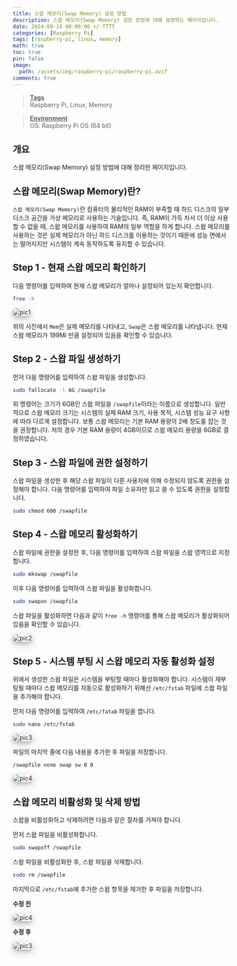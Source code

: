 ```yaml
---
title: 스왑 메모리(Swap Memory) 설정 방법
description: 스왑 메모리(Swap Memory) 설정 방법에 대해 설명하는 페이지입니다.
date: 2024-09-14 00:00:00 +/-TTTT
categories: [Raspberry Pi]
tags: [raspberry-pi, linux, memory]
math: true
toc: true
pin: false
image:
  path: /assets/img/raspberry-pi/raspberry-pi.avif
comments: true
---
```


<blockquote class="prompt-info"><p><strong><u>Tags</u></strong> <br />
Raspberry Pi, Linux, Memory</p></blockquote>

<blockquote class="prompt-info"><p><strong><u>Environment</u></strong> <br />
OS: Raspberry Pi OS (64 bit) </p></blockquote>

## 개요

스왑 메모리(Swap Memory) 설정 방법에 대해 정리한 페이지입니다.

## 스왑 메모리(Swap Memory)란?

`스왑 메모리(Swap Memory)`란 컴퓨터의 물리적인 RAM이 부족할 때 하드 디스크의 일부 디스크 공간을 가상 메모리로 사용하는 기술입니다. 즉, RAM이 가득 차서 더 이상 사용할 수 없을 때, 스왑 메모리를 사용하여 RAM의 일부 역할을 하게 합니다. 스왑 메모리를 사용하는 것은 실제 메모리가 아닌 하드 디스크를 이용하는 것이기 때문에 성능 면에서는 떨어지지만 시스템이 계속 동작하도록 유지할 수 있습니다.

## Step 1 - 현재 스왑 메모리 확인하기

다음 명령어를 입력하여 현재 스왑 메모리가 얼마나 설정되어 있는지 확인합니다.

```bash
free -h
```

<img src="/assets/img/raspberry-pi/swap-memory/pic1.avif" alt="pic1" style="box-shadow: 0 4px 8px 0 rgba(0, 0, 0, 0.2), 0 6px 20px 0 rgba(0, 0, 0, 0.19); border-radius: 0.5rem"/>

위의 사진에서 `Mem`은 실제 메모리를 나타내고, `Swap`은 스왑 메모리를 나타냅니다. 현재 스왑 메모리가 199Mi 만큼 설정되어 있음을 확인할 수 있습니다.

## Step 2 - 스왑 파일 생성하기

먼저 다음 명령어를 입력하여 스왑 파일을 생성합니다.

```bash
sudo fallocate -l 6G /swapfile
```

위 명령어는 크기가 6GB인 스왑 파일을 `/swapfile`이라는 이름으로 생성합니다. 일반적으로 스왑 메모리 크기는 시스템의 실제 RAM 크기, 사용 목적, 시스템 성능 요구 사항에 따라 다르게 설정합니다. 보통 스왑 메모리는 기본 RAM 용량의 2배 정도를 잡는 것을 권장합니다. 저의 경우 기본 RAM 용량이 4GB이므로 스왑 메모리 용량을 6GB로 결정하였습니다.

## Step 3 - 스왑 파일에 권한 설정하기

스왑 파일을 생성한 후 해당 스왑 파일이 다른 사용자에 의해 수정되지 않도록 권한을 설정해야 합니다. 다음 명령어를 입력하여 파일 소유자만 읽고 쓸 수 있도록 권한을 설정합니다.

```bash
sudo chmod 600 /swapfile
```

## Step 4 - 스왑 메모리 활성화하기

스왑 파일에 권한을 설정한 후, 다음 명령어를 입력하여 스왑 파일을 스왑 영역으로 지정합니다.

```bash
sudo mkswap /swapfile
```

이후 다음 명령어를 입력하여 스왑 파일을 활성화합니다.

```bash
sudo swapon /swapfile
```

스왑 파일을 활성화하면 다음과 같이 `free -h` 명령어를 통해 스왑 메모리가 활성화되어 있음을 확인할 수 있습니다.

<img src="/assets/img/raspberry-pi/swap-memory/pic2.avif" alt="pic2" style="box-shadow: 0 4px 8px 0 rgba(0, 0, 0, 0.2), 0 6px 20px 0 rgba(0, 0, 0, 0.19); border-radius: 0.5rem"/>

## Step 5 - 시스템 부팅 시 스왑 메모리 자동 활성화 설정

위에서 생성한 스왑 파일은 시스템을 부팅할 때마다 활성화해야 합니다. 시스템이 재부팅될 때마다 스왑 메모리를 자동으로 활성화하기 위해선 `/etc/fstab` 파일에 스왑 파일을 추가해야 합니다.

먼저 다음 명령어를 입력하여 `/etc/fatab` 파일을 엽니다.

```bash
sudo nano /etc/fstab
```

<img src="/assets/img/raspberry-pi/swap-memory/pic3.avif" alt="pic3" style="box-shadow: 0 4px 8px 0 rgba(0, 0, 0, 0.2), 0 6px 20px 0 rgba(0, 0, 0, 0.19); border-radius: 0.5rem"/>

파일의 마지막 줄에 다음 내용을 추가한 후 파일을 저장합니다.

```bash
/swapfile none swap sw 0 0
```

<img src="/assets/img/raspberry-pi/swap-memory/pic4.avif" alt="pic4" style="box-shadow: 0 4px 8px 0 rgba(0, 0, 0, 0.2), 0 6px 20px 0 rgba(0, 0, 0, 0.19); border-radius: 0.5rem"/>

## 스왑 메모리 비활성화 및 삭제 방법

스왑을 비활성화하고 삭제하려면 다음과 같은 절차를 거쳐야 합니다.

먼저 스왑 파일을 비활성화합니다.

```bash
sudo swapoff /swapfile
```

스왑 파일을 비활성화한 후, 스왑 파일을 삭제합니다.

```bash
sudo rm /swapfile
```

마지막으로 `/etc/fstab`에 추가한 스왑 항목을 제거한 후 파일을 저장합니다.

**수정 전**

<img src="/assets/img/raspberry-pi/swap-memory/pic4.avif" alt="pic4" style="box-shadow: 0 4px 8px 0 rgba(0, 0, 0, 0.2), 0 6px 20px 0 rgba(0, 0, 0, 0.19); border-radius: 0.5rem"/>

**수정 후**

<img src="/assets/img/raspberry-pi/swap-memory/pic3.avif" alt="pic3" style="box-shadow: 0 4px 8px 0 rgba(0, 0, 0, 0.2), 0 6px 20px 0 rgba(0, 0, 0, 0.19); border-radius: 0.5rem"/>
